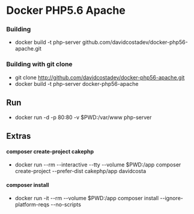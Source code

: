 # Docker PHP5.6 Apache

### Building 

- docker build -t php-server github.com/davidcostadev/docker-php56-apache.git

### Building with git clone 

- git clone http://github.com/davidcostadev/docker-php56-apache.git
- docker build -t php-server docker-php56-apache


## Run

- docker run -d -p 80:80 -v $PWD:/var/www php-server


## Extras

#### composer create-project cakephp
- docker run --rm --interactive --tty --volume $PWD:/app composer create-project --prefer-dist cakephp/app davidcosta


#### composer install
- docker run -it --rm --volume $PWD:/app composer install --ignore-platform-reqs --no-scripts

